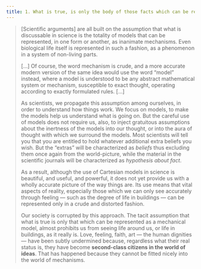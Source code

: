 ```yaml
---
title: 1. What is true, is only the body of those facts which can be represented as lifeless mechanisms.
---
```


> [Scientific arguments] are all built on the assumption that what is discussable in science is the totality of models that can be represented, in one form or another, as inanimate mechanisms. Even biological life itself is represented in such a fashion, as a phenomenon in a system of non-living parts.
> 
> […] Of course, the word mechanism is crude, and a more accurate modern version of the same idea would use the word “model” instead, where a model is understood to be any abstract mathematical system or mechanism, susceptible to exact thought, operating according to exactly formulated rules. […]
> 
> As scientists, we propagate this assumption among ourselves, in order to understand how things work. We focus on models, to make the models help us understand what is going on. But the careful use of models does not require us, also, to inject gratuitous assumptions about the inertness of the models into our thought, or into the aura of thought with which we surround the models.
> Most scientists will tell you that you are entitled to hold whatever additional extra beliefs you wish. But the “extras” will be characterized as *beliefs* thus excluding them once again from the world-picture, while the material in the scientific journals will be characterized as *hypothesis about fact*.
> 
> As a result, although the use of Cartesian models in science is beautiful, and useful, and powerful, it does not yet provide us with a wholly accurate picture of the way things are. Its use means that vital aspects of reality, especially those which we can only see accurately through feeling — such as the degree of life in buildings — can be represented only in a crude and distorted fashion.
> 
> Our society is corrupted by this approach. The tacit assumption that what is true is only that which can be represented as a mechanical model, almost prohibits us from seeing life around us, or life in buildings, as it really is. Love, feeling, faith, art — the human dignities — have been subtly undermined because, regardless what their real status is, they have become **second-class citizens in the world of ideas**. That has happened because they cannot be fitted nicely into the world of mechanisms.
